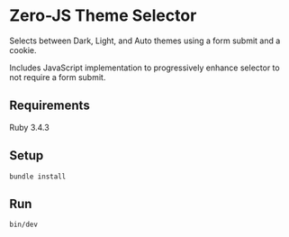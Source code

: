 # Zero-JS Theme Selector

Selects between Dark, Light, and Auto themes using a form submit and a cookie.

Includes JavaScript implementation to progressively enhance selector to not require a form submit.

## Requirements

Ruby 3.4.3

## Setup

```
bundle install
```

## Run

```
bin/dev
```
